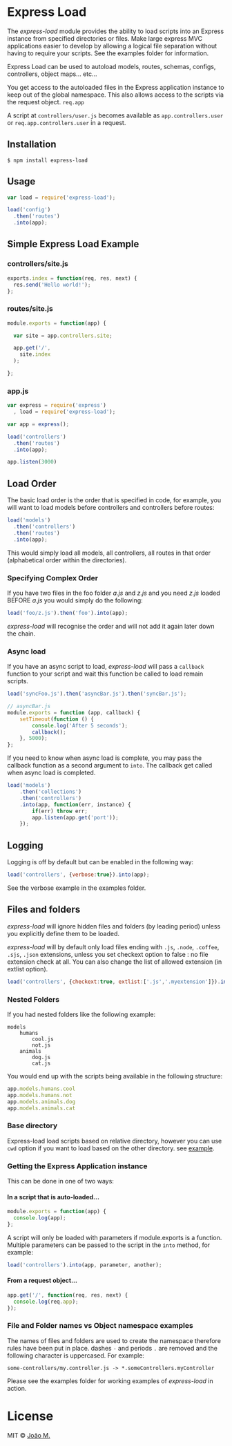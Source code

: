 # Express Load

The _express-load_ module provides the ability to load scripts into an Express instance from specified directories or files.
Make large express MVC applications easier to develop by allowing a logical file separation without having to require your scripts.
See the examples folder for information.

Express Load can be used to autoload models, routes, schemas, configs, controllers, object maps... etc...

You get access to the autoloaded files in the Express application instance to keep out of the global namespace.
This also allows access to the scripts via the request object. `req.app`

A script at `controllers/user.js` becomes available as `app.controllers.user` or `req.app.controllers.user` in a request.

## Installation

	$ npm install express-load

## Usage

```js
var load = require('express-load');

load('config')
  .then('routes')
  .into(app);
```

## Simple Express Load Example

### controllers/site.js

```js
exports.index = function(req, res, next) {
  res.send('Hello world!');
};
```

### routes/site.js

```js
module.exports = function(app) {

  var site = app.controllers.site;

  app.get('/',
    site.index
  );

};
```

### app.js

```js
var express = require('express')
  , load = require('express-load');

var app = express();

load('controllers')
  .then('routes')
  .into(app);

app.listen(3000)
```

## Load Order

The basic load order is the order that is specified in code, for example, you will want to load models before controllers and controllers before routes:

```js
load('models')
  .then('controllers')
  .then('routes')
  .into(app);
```

This would simply load all models, all controllers, all routes in that order (alphabetical order within the directories).

### Specifying Complex Order

If you have two files in the foo folder _a.js_ and _z.js_ and you need _z.js_ loaded BEFORE _a.js_ you would simply do the following:

```js
load('foo/z.js').then('foo').into(app);
```

_express-load_ will recognise the order and will not add it again later down the chain.

### Async load

If you have an async script to load, _express-load_ will pass a `callback` function to your script and wait this function be called to load remain scripts.

```js
load('syncFoo.js').then('asyncBar.js').then('syncBar.js');

// asyncBar.js
module.exports = function (app, callback) {
    setTimeout(function () {
        console.log('After 5 seconds');
        callback();
    }, 5000);
};
```

If you need to know when async load is complete, you may pass the callback function as a second argument to ```into```. The callback get called when async load is completed.

```js
load('models')
    .then('collections')
    .then('controllers')
    .into(app, function(err, instance) {
        if(err) throw err;
        app.listen(app.get('port'));
    });
```

## Logging

Logging is off by default but can be enabled in the following way:

```js
load('controllers', {verbose:true}).into(app);
```

See the verbose example in the examples folder.

## Files and folders

_express-load_ will ignore hidden files and folders (by leading period) unless you explicitly define them to be loaded.

_express-load_ will by default only load files ending with `.js`, `.node`, `.coffee`, `.sjs`, `.json` extensions, unless you set checkext option to false : no file extension check at all. You can also change the list of allowed extension (in extlist option).

```js
load('controllers', {checkext:true, extlist:['.js','.myextension']}).into(app);
```

### Nested Folders

If you had nested folders like the following example:

	models
		humans
			cool.js
			not.js
		animals
			dog.js
			cat.js

You would end up with the scripts being available in the following structure:

```js
app.models.humans.cool
app.models.humans.not
app.models.animals.dog
app.models.animals.cat
```

### Base directory

Express-load load scripts based on relative directory, however you can use `cwd` option if you want to load based on the other directory. see [example](https://github.com/jarradseers/express-load/tree/master/examples/cwd).

### Getting the Express Application instance

This can be done in one of two ways:

#### In a script that is auto-loaded...

```js
module.exports = function(app) {
  console.log(app);
};
```

A script will only be loaded with parameters if module.exports is a function. Multiple parameters can be passed to the script in the `into` method, for example:

```js
load('controllers').into(app, parameter, another);
```

#### From a request object...

```js
app.get('/', function(req, res, next) {
  console.log(req.app);
});
```

### File and Folder names vs Object namespace examples

The names of files and folders are used to create the namespace therefore rules have been put in place. dashes `-` and periods `.` are removed and the following character is uppercased. For example:

	some-controllers/my.controller.js -> *.someControllers.myController

Please see the examples folder for working examples of _express-load_ in action.

# License

MIT © [João M.](https://twitter.com/joaom182)
